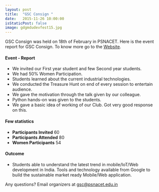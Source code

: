 ```yaml
---
layout: post
title:  "GSC Consign "
date:   2015-11-26 10:00:00
isStaticPost: false
image: gdgmdudevfest15.jpg
---
```

GSC Consign was held on 18th of February in PSNACET. Here is the event report for GSC Consign. To know more go to the [ Website](https://gscpsnacet.github.io/gscconsign.html).

#### Event - Report
* We invited our First year student and few Second year students.
* We had 50% Women Participation.
* Students learned about the current industrial technologies.
* We conducted the Treasure Hunt on end of every session to entertain audience.
* We gave the motivation through the talk given by our colleague.
* Python hands-on was given to the students.
* We gave a basic idea of working of our Club. Got very good response on this.

#### Few statistics

* **Participants Invited** 	    60
* **Participants Attended** 	80
* **Women Participants** 	    54


#### Outcome

* Students able to understand the latest trend in mobile/IoT/Web development in India. Tools and technology available from Google to build the sustainable market ready Mobile/Web application.

Any questions? 
Email organizers at [gsc@psnacet.edu.in](mailto:gsc@psnacet.edu.in)